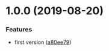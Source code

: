 # 1.0.0 (2019-08-20)


### Features

* first version ([a80ee79](https://github.com/NaturalCycles/redis-lib/commit/a80ee79))
